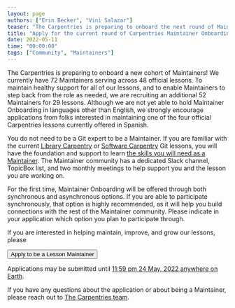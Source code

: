 ```yaml
---
layout: page
authors: ["Erin Becker", "Vini Salazar"]
teaser: "The Carpentries is preparing to onboard the next round of Maintainers. Applications due 24 May"
title: "Apply for the current round of Carpentries Maintainer Onboarding!"
date: 2022-05-11
time: "00:00:00"
tags: ["Community", "Maintainers"]
---
```


The Carpentries is preparing to onboard a new cohort of Maintainers! We currently have 72 Maintainers serving across 48 official lessons. To maintain healthy support for all of our lessons, and to enable Maintainers to step back from the role as needed, we are recruiting an additional 52 Maintainers for 29 lessons. Although we are not yet able to hold Maintainer Onboarding in languages other than English, we strongly encourage applications from folks interested in maintaining one of the four official Carpentries lessons currently offered in Spanish.

You do not need to be a Git expert to be a Maintainer. If you are familiar with the current [Library Carpentry](https://librarycarpentry.org/lc-git/) or [Software Carpentry](https://swcarpentry.github.io/git-novice/) Git lessons, you will have the foundation and support to learn [the skills you will need as a Maintainer](https://www.youtube.com/watch?v=uvWhSYBkZJ0). The Maintainer community has a dedicated Slack channel, TopicBox list, and two monthly meetings to help
support you and the lesson you are working on.

For the first time, Maintainer Onboarding will be offered through both synchronous and asynchronous options. If you are able to participate synchronously, that option is highly recommended, as it will help you build connections with the rest of the Maintainer community. Please indicate in your application which option you plan to participate through.

If you are interested in helping maintain, improve, and grow our lessons, please 

<a href="https://docs.google.com/forms/d/e/1FAIpQLSflfG-PW0MjNT2lyAIn6BoZSiZUvgTPn2F64psdaIyJJ8e4SA/viewform?usp=sf_link">
        <button class="btn">
            Apply to be a Lesson Maintainer
        </button>
</a>

Applications may be submitted until [11:59 pm 24 May, 2022 anywhere on Earth](https://www.timeanddate.com/worldclock/fixedtime.html?msg=Deadline+for+Maintainer+Onboarding+applications&iso=20220524T235959&p1=3399).

If you have any questions about the application or about being a Maintainer, please reach out to [The Carpentries team](team@carpentries.org).
